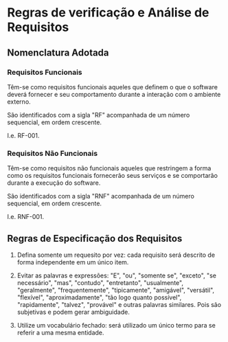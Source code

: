 # Regras de verificação e Análise de Requisitos

## Nomenclatura Adotada

### Requisitos Funcionais

Têm-se como requisitos funcionais aqueles que definem o que o software deverá fornecer e seu comportamento durante a interação com o ambiente externo.

São identificados com a sigla "RF" acompanhada de um número sequencial, em ordem crescente.

I.e. RF-001.

### Requisitos Não Funcionais

Têm-se como requisitos não funcionais aqueles que restringem a forma como os requisitos funcionais fornecerão seus serviços e se comportarão durante a execução do software.

São identificados com a sigla "RNF" acompanhada de um número sequencial, em ordem crescente.

I.e. RNF-001.

## Regras de Especificação dos Requisitos

1. Defina somente um requesito por vez: cada requisito será descrito de forma independente em um único item.

1. Evitar as palavras e expressões: "E", "ou", "somente se", "exceto", "se necessário", "mas", "contudo", "entretanto", "usualmente", "geralmente", "frequentemente", "tipicamente", "amigável", "versátil", "flexível", "aproximadamente", "tão logo quanto possível", "rapidamente", "talvez", "provável" e outras palavras similares. Pois são subjetivas e podem gerar ambiguidade. 

1. Utilize um vocabulário fechado: será utilizado um único termo para se referir a uma mesma entidade.
